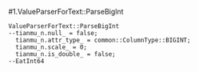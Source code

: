 #1.ValueParserForText::ParseBigInt

```
ValueParserForText::ParseBigInt
--tianmu_n.null_ = false;
  tianmu_n.attr_type_ = common::ColumnType::BIGINT;
  tianmu_n.scale_ = 0;
  tianmu_n.is_double_ = false;
--EatInt64
```